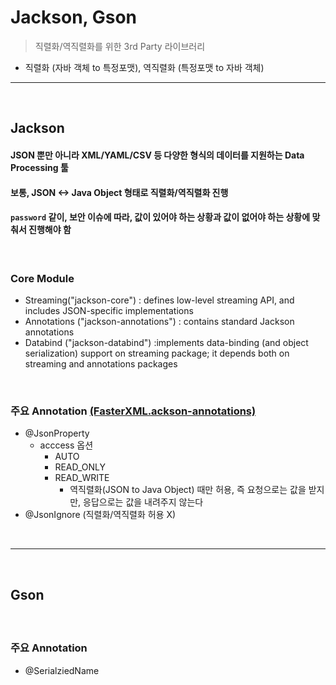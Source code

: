 # Jackson, Gson
> 직렬화/역직렬화를 위한 3rd Party 라이브러리
* 직렬화 (자바 객체 to 특정포맷), 역직렬화 (특정포맷 to 자바 객체)

<hr>
<br>

## Jackson
#### JSON 뿐만 아니라 XML/YAML/CSV 등 다양한 형식의 데이터를 지원하는 Data Processing 툴
#### 보통, JSON <-> Java Object 형태로 직렬화/역직렬화 진행
#### `password` 같이, 보안 이슈에 따라, 값이 있어야 하는 상황과 값이 없어야 하는 상황에 맞춰서 진행해야 함

<br>

### Core Module
* Streaming("jackson-core") : defines low-level streaming API, and includes JSON-specific implementations
* Annotations ("jackson-annotations") : contains standard Jackson annotations
* Databind  ("jackson-databind") :implements data-binding (and object serialization) support on streaming package; it depends both on streaming and annotations packages

<br>

### 주요 Annotation [(FasterXML.ackson-annotations)](https://github.com/FasterXML/jackson-annotations)
* @JsonProperty
  * acccess 옵션
    * AUTO
    * READ_ONLY
    * READ_WRITE
      * 역직렬화(JSON to Java Object) 때만 허용, 즉 요청으로는 값을 받지만, 응답으로는 값을 내려주지 않는다
* @JsonIgnore (직렬화/역직렬화 허용 X)

<br>
<hr>
<br>

## Gson
#### 

<br>

### 주요 Annotation
* @SerialziedName
